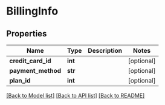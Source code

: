 # BillingInfo

## Properties
| Name               | Type    | Description | Notes      |
| ------------------ | ------- | ----------- | ---------- |
| **credit_card_id** | **int** |             | [optional] |
| **payment_method** | **str** |             | [optional] |
| **plan_id**        | **int** |             | [optional] |

[[Back to Model list]](../README.md#documentation-for-models) [[Back to API list]](../README.md#documentation-for-api-endpoints) [[Back to README]](../README.md)
